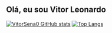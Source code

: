 ## Olá, eu sou Vitor Leonardo
[![VitorSena0 GitHub stats](https://github-readme-stats.vercel.app/api?username=VitorSena0&show_icons=true&theme=radical\&rank_icon=github)](https://github.com/VitorSena0/github-readme-stats)
[![Top Langs](https://github-readme-stats.vercel.app/api/top-langs/?username=VitorSena0&langs_count=6&layout=compact&theme=radical)](https://github.com/VitorSena0/github-readme-stats)
